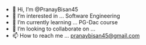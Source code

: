 - 👋 Hi, I’m @PranayBisan45
- 👀 I’m interested in ... Software Engineering
- 🌱 I’m currently learning ... PG-Dac course
- 💞️ I’m looking to collaborate on ...
- 📫 How to reach me ... pranaybisan45@gmail.com

<!---
PranayBisan45/PranayBisan45 is a ✨ special ✨ repository because its `README.md` (this file) appears on your GitHub profile.
You can click the Preview link to take a look at your changes.
--->
